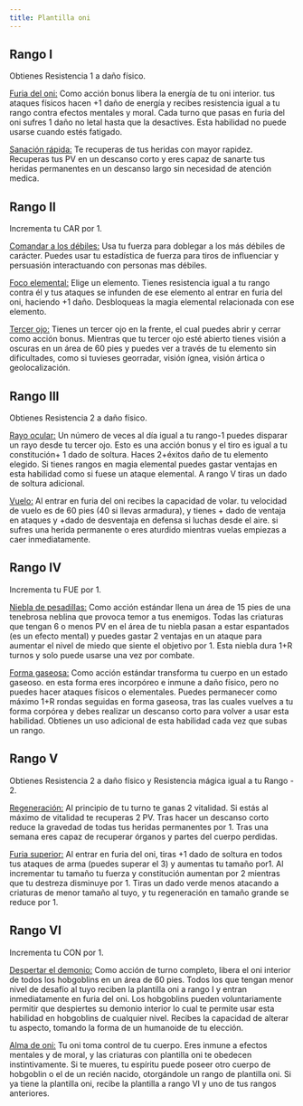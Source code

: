 ```yaml
---
title: Plantilla oni
---
```


## Rango I

Obtienes Resistencia 1 a daño físico.

<u>Furia del oni:</u> Como acción bonus libera la energía de tu oni interior. tus ataques físicos hacen +1 daño de energía y recibes resistencia igual a tu rango contra efectos mentales y moral. Cada turno que pasas en furia del oni sufres 1 daño no letal hasta que la desactives. Esta habilidad no puede usarse cuando estés fatigado.

<u>Sanación rápida:</u> Te recuperas de tus heridas con mayor rapidez. Recuperas tus PV en un descanso corto y eres capaz de sanarte tus heridas permanentes en un descanso largo sin necesidad de atención medica.

## Rango II

Incrementa tu CAR por 1.

<u>Comandar a los débiles:</u> Usa tu fuerza para doblegar a los más débiles de carácter. Puedes usar tu estadística de fuerza para tiros de influenciar y persuasión interactuando con personas mas débiles.

<u>Foco elemental:</u> Elige un elemento. Tienes resistencia igual a tu rango contra él y tus ataques se infunden de ese elemento al entrar en furia del oni, haciendo +1 daño. Desbloqueas la magia elemental relacionada con ese elemento.

<u>Tercer ojo:</u> Tienes un tercer ojo en la frente, el cual puedes abrir y cerrar como acción bonus. Mientras que tu tercer ojo esté abierto tienes visión a oscuras en un área de 60 pies y puedes ver a través de tu elemento sin dificultades, como si tuvieses georradar, visión ígnea, visión ártica o geolocalización.

## Rango III

Obtienes Resistencia 2 a daño físico.

<u>Rayo ocular:</u> Un número de veces al día igual a tu rango-1 puedes disparar un rayo desde tu tercer ojo. Esto es una acción bonus y el tiro es igual a tu constitución+ 1 dado de soltura. Haces 2+éxitos daño de tu elemento elegido. Si tienes rangos en magia elemental puedes gastar ventajas en esta habilidad como si fuese un ataque elemental. A rango V tiras un dado de soltura adicional.

<u>Vuelo:</u> Al entrar en furia del oni recibes la capacidad de volar. tu velocidad de vuelo es de 60 pies (40 si llevas armadura), y tienes + dado de ventaja en ataques y +dado de desventaja en defensa si luchas desde el aire. si sufres una herida permanente o eres aturdido mientras vuelas empiezas a caer inmediatamente.

## Rango IV

Incrementa tu FUE por 1.

<u>Niebla de pesadillas:</u> Como acción estándar llena un área de 15 pies de una tenebrosa neblina que provoca temor a tus enemigos. Todas las criaturas que tengan 6 o menos PV en el área de tu niebla pasan a estar espantados (es un efecto mental) y puedes gastar 2 ventajas en un ataque para aumentar el nivel de miedo que siente el objetivo por 1. Esta niebla dura 1+R turnos y solo puede usarse una vez por combate.

<u>Forma gaseosa:</u> Como acción estándar transforma tu cuerpo en un estado gaseoso. en esta forma eres incorpóreo e inmune a daño físico, pero no puedes hacer ataques físicos o elementales. Puedes permanecer como máximo 1+R rondas seguidas en forma gaseosa, tras las cuales vuelves a tu forma corpórea y debes realizar un descanso corto para volver a usar esta habilidad. Obtienes un uso adicional de esta habilidad cada vez que subas un rango.

## Rango V

Obtienes Resistencia 2 a daño físico y Resistencia mágica igual a tu Rango - 2. 

<u>Regeneración:</u> Al principio de tu turno te ganas 2 vitalidad. Si estás al máximo de vitalidad te recuperas 2 PV. Tras hacer un descanso corto reduce la gravedad de todas tus heridas permanentes por 1. Tras una semana eres capaz de recuperar órganos y partes del cuerpo perdidas.

<u>Furia superior:</u> Al entrar en furia del oni, tiras +1 dado de soltura en todos tus ataques de arma (puedes superar el 3) y aumentas tu tamaño por1. Al incrementar tu tamaño tu fuerza y constitución aumentan por 2 mientras que tu destreza disminuye por 1. Tiras un dado verde menos atacando a criaturas de menor tamaño al tuyo, y tu regeneración en tamaño grande se reduce por 1.

## Rango VI

Incrementa tu CON por 1.

<u>Despertar el demonio:</u> Como acción de turno completo, libera el oni interior de todos los hobgoblins en un área de 60 pies. Todos los que tengan menor nivel de desafío al tuyo reciben la plantilla oni a rango I y entran inmediatamente en furia del oni. Los hobgoblins pueden voluntariamente permitir que despiertes su demonio interior lo cual te permite usar esta habilidad en hobgoblins de cualquier nivel. Recibes la capacidad de alterar tu aspecto, tomando la forma de un humanoide de tu elección.

<u>Alma de oni:</u> Tu oni toma control de tu cuerpo. Eres inmune a efectos mentales y de moral, y las criaturas con plantilla oni te obedecen instintivamente. Si te mueres, tu espíritu puede poseer otro cuerpo de hobgoblin o el de un recién nacido, otorgándole un rango de plantilla oni. Si ya tiene la plantilla oni, recibe la plantilla a rango VI y uno de tus rangos anteriores. 